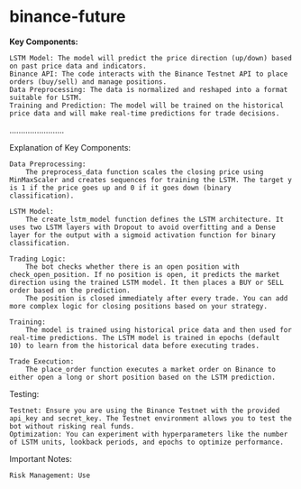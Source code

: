 # binance-future
**Key Components:**

    LSTM Model: The model will predict the price direction (up/down) based on past price data and indicators.
    Binance API: The code interacts with the Binance Testnet API to place orders (buy/sell) and manage positions.
    Data Preprocessing: The data is normalized and reshaped into a format suitable for LSTM.
    Training and Prediction: The model will be trained on the historical price data and will make real-time predictions for trade decisions.
........................

Explanation of Key Components:

    Data Preprocessing:
        The preprocess_data function scales the closing price using MinMaxScaler and creates sequences for training the LSTM. The target y is 1 if the price goes up and 0 if it goes down (binary classification).

    LSTM Model:
        The create_lstm_model function defines the LSTM architecture. It uses two LSTM layers with Dropout to avoid overfitting and a Dense layer for the output with a sigmoid activation function for binary classification.

    Trading Logic:
        The bot checks whether there is an open position with check_open_position. If no position is open, it predicts the market direction using the trained LSTM model. It then places a BUY or SELL order based on the prediction.
        The position is closed immediately after every trade. You can add more complex logic for closing positions based on your strategy.

    Training:
        The model is trained using historical price data and then used for real-time predictions. The LSTM model is trained in epochs (default 10) to learn from the historical data before executing trades.

    Trade Execution:
        The place_order function executes a market order on Binance to either open a long or short position based on the LSTM prediction.

Testing:

    Testnet: Ensure you are using the Binance Testnet with the provided api_key and secret_key. The Testnet environment allows you to test the bot without risking real funds.
    Optimization: You can experiment with hyperparameters like the number of LSTM units, lookback periods, and epochs to optimize performance.

Important Notes:

    Risk Management: Use
